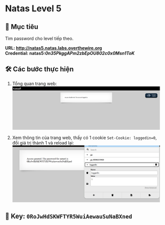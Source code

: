 # Natas Level 5

## 🔑 Mục tiêu
Tìm password cho level tiếp theo.

**URL: http://natas5.natas.labs.overthewire.org**     
**Credential: natas5:*0n35PkggAPm2zbEpOU802c0x0Msn1ToK***

## 🛠️ Các bước thực hiện
1. Tổng quan trang web:    
![alt text](Image/Natas5-1.png)

2. Xem thông tin của trang web, thấy có 1 cookie ```Set-Cookie: loggedin=0```, đổi giá trị thành 1 và reload lại:   
![alt text](Image/Natas5-2.png)

## 📌 Key: ```0RoJwHdSKWFTYR5WuiAewauSuNaBXned```